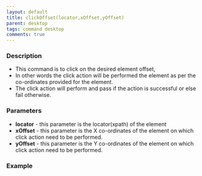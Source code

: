 ```yaml
---
layout: default
title: clickOffset(locator,xOffset,yOffset)
parent: desktop
tags: command desktop
comments: true
---
```


### Description

- This command is to click on the desired element offset,
- In other words the click action will be performed the element as per the co-ordinates provided for the element.
- The click action will perform and pass if the action is successful or else fail otherwise.

### Parameters

- **locator** -  this parameter is the locator(xpath) of the element
- **xOffset** -  this parameter is the X co-ordinates of the element on which click action need to be performed.
- **yOffset** -  this parameter is the Y co-ordinates of the element on which click action need to be performed.

### Example
